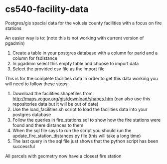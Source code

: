 # cs540-facility-data
Postgres/gis spacial data for the volusia county facilities with a focus on fire stations

An easier way is to: (note this is not working with current version of pgadmin)
1. Create a table in your postgres database with a column for parid and a column for fsdistance
2. In pgadmin select this empty table and choose to import data
3. Select the provided csv file as the import file

This is for the complete facilities data
In order to get this data working you will need to follow these steps:
1. Download the facilities shapefiles from: http://maps.vcgov.org/gis/download/shapes.htm (can also use this repositories data but it will be out of date)
2. Use the load_facilities.sh script to load the facilities data into your postgres database
3. Follow the queries in fire_stations.sql to show how the fire stations were found and there distances to them
4. When the sql file says to run the script you should run the update_fire_station_distances.py file (this will take a long time)
5. The last query in the sql file just shows that the python script has been successful

All parcels with geometry now have a closest fire station
